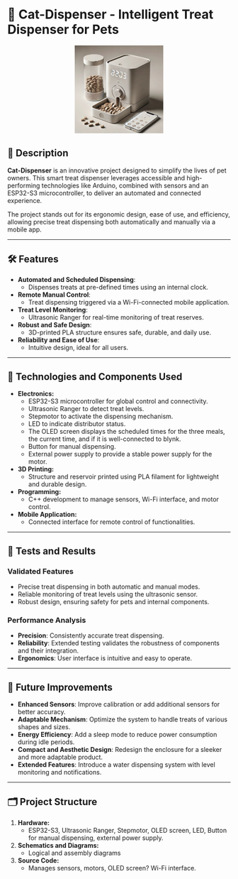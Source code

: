 # 🐾 Cat-Dispenser - Intelligent Treat Dispenser for Pets

<p align="center">
  <img src="https://github.com/SerMirak/Cat-Dispenser/blob/main/logo_Cat_Dispenser.png" alt="Cat-Dispenser Logo" width="200">
</p>

## 📖 Description

**Cat-Dispenser** is an innovative project designed to simplify the lives of pet owners. This smart treat dispenser leverages accessible and high-performing technologies like Arduino, combined with sensors and an ESP32-S3 microcontroller, to deliver an automated and connected experience.

The project stands out for its ergonomic design, ease of use, and efficiency, allowing precise treat dispensing both automatically and manually via a mobile app.

---

## 🛠️ Features

- **Automated and Scheduled Dispensing**: 
  - Dispenses treats at pre-defined times using an internal clock.
- **Remote Manual Control**: 
  - Treat dispensing triggered via a Wi-Fi-connected mobile application.
- **Treat Level Monitoring**: 
  - Ultrasonic Ranger for real-time monitoring of treat reserves.
- **Robust and Safe Design**: 
  - 3D-printed PLA structure ensures safe, durable, and daily use.
- **Reliability and Ease of Use**: 
  - Intuitive design, ideal for all users.

---

## 📑 Technologies and Components Used

- **Electronics:**
  - ESP32-S3 microcontroller for global control and connectivity.
  - Ultrasonic Ranger to detect treat levels.
  - Stepmotor to activate the dispensing mechanism.
  - LED to indicate distributor status.
  - The OLED screen displays the scheduled times for the three meals, the current time, and if it is well-connected to blynk.
  - Button for manual dispensing.
  - External power supply to provide a stable power supply for the motor.
- **3D Printing:**
  - Structure and reservoir printed using PLA filament for lightweight and durable design.
- **Programming:**
  - C++ development to manage sensors, Wi-Fi interface, and motor control.
- **Mobile Application:**
  - Connected interface for remote control of functionalities.

---

## 🧪 Tests and Results

### Validated Features
- Precise treat dispensing in both automatic and manual modes.
- Reliable monitoring of treat levels using the ultrasonic sensor.
- Robust design, ensuring safety for pets and internal components.

### Performance Analysis
- **Precision**: Consistently accurate treat dispensing.
- **Reliability**: Extended testing validates the robustness of components and their integration.
- **Ergonomics**: User interface is intuitive and easy to operate.

---

## 🚀 Future Improvements

- **Enhanced Sensors**: Improve calibration or add additional sensors for better accuracy.
- **Adaptable Mechanism**: Optimize the system to handle treats of various shapes and sizes.
- **Energy Efficiency**: Add a sleep mode to reduce power consumption during idle periods.
- **Compact and Aesthetic Design**: Redesign the enclosure for a sleeker and more adaptable product.
- **Extended Features**: Introduce a water dispensing system with level monitoring and notifications.

---

## 🗂️ Project Structure

1. **Hardware:**
   - ESP32-S3, Ultrasonic Ranger, Stepmotor, OLED screen, LED, Button for manual dispensing, external power supply.
2. **Schematics and Diagrams:**
   - Logical and assembly diagrams
3. **Source Code:**
   - Manages sensors, motors, OLED screen? Wi-Fi interface.


